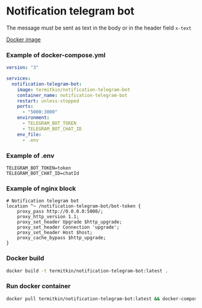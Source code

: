 # Notification telegram bot

The message must be sent as text in the body or in the header field ```x-text```

[Docker image](https://hub.docker.com/r/termitkin/notification-telegram-bot)

### Example of docker-compose.yml

```yml
version: "3"

services:
  notification-telegram-bot:
    image: termitkin/notification-telegram-bot
    container_name: notification-telegram-bot
    restart: unless-stopped
    ports:
      - "5000:3000"
    environment:
      - TELEGRAM_BOT_TOKEN
      - TELEGRAM_BOT_CHAT_ID
    env_file:
      - .env
```

### Example of .env

```dotenv
TELEGRAM_BOT_TOKEN=token
TELEGRAM_BOT_CHAT_ID=chatId
```

### Example of nginx block

```nginx
# Notification telegram bot
location ^~ /notification-telegram-bot/bot-token {
    proxy_pass http://0.0.0.0:5000/;
    proxy_http_version 1.1;
    proxy_set_header Upgrade $http_upgrade;
    proxy_set_header Connection 'upgrade';
    proxy_set_header Host $host;
    proxy_cache_bypass $http_upgrade;
}
```

### Docker build

```bash
docker build -t termitkin/notification-telegram-bot:latest .
```

### Run docker container

```bash
docker pull termitkin/notification-telegram-bot:latest && docker-compose up -d
```
